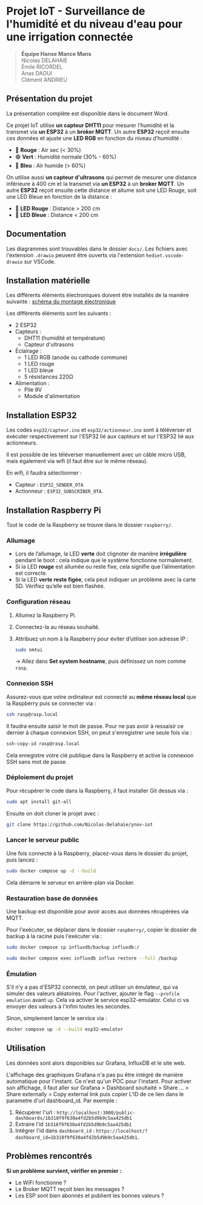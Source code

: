# Projet IoT - Surveillance de l'humidité et du niveau d'eau pour une irrigation connectée

> **Équipe Hanse Mance Mans**  
> Nicolas DELAHAIE  
> Émile RICORDEL  
> Anas DAOUI  
> Clément ANDRIEU

## Présentation du projet

La présentation complète est disponible dans le document Word.

Ce projet IoT utilise **un capteur DHT11** pour mesurer l’humidité et la transmet via **un ESP32** à un **broker MQTT**. Un autre **ESP32** reçoit ensuite ces données et ajuste une **LED RGB** en fonction du niveau d’humidité :

- 🔴 **Rouge** : Air sec (< 30%)
- 🟢 **Vert** : Humidité normale (30% - 60%)
- 🔵 **Bleu** : Air humide (> 60%)

On utilise aussi **un capteur d'ultrasons** qui permet de mesurer une distance inférieure à 400 cm et la transmet via **un ESP32** à un **broker MQTT**. Un autre **ESP32** reçoit ensuite cette distance et allume soit une LED Rouge, soit une LED Bleue en fonction de la distance :

- 🔴 **LED Rouge** : Distance > 200 cm
- 🔵 **LED Bleue** : Distance < 200 cm

## Documentation

Les diagrammes sont trouvables dans le dossier `docs/`. Les fichiers avec l'extension `.drawio` peuvent être ouverts via l'extension `hediet.vscode-drawio` sur VSCode.

## Installation matérielle

Les différents éléments électroniques doivent être installés de la manière suivante : [schéma du montage électronique](Branchement.png)

Les différents éléments sont les suivants :

- 2 ESP32
- Capteurs :
  - DHT11 (humidité et température)
  - Capteur d'ultrasons
- Éclairage :
  - 1 LED RGB (anode ou cathode commune)
  - 1 LED rouge
  - 1 LED bleue
  - 5 résistances 220Ω
- Alimentation :
  - Pile 9V
  - Module d'alimentation

## Installation ESP32

Les codes `esp32/capteur.ino` et `esp32/actionneur.ino` sont à téléverser et exécuter respectivement sur l'ESP32 lié aux capteurs et sur l'ESP32 lié aux actionneurs.

Il est possible de les téléverser manuellement avec un câble micro USB, mais également via wifi (il faut être sur le même réseau).

En wifi, il faudra sélectionner :

- Capteur : `ESP32_SENDER_OTA`
- Actionneur : `ESP32_SUBSCRIBER_OTA`.

## Installation Raspberry Pi

Tout le code de la Raspberry se trouve dans le dossier `raspberry/`.

### Allumage

- Lors de l’allumage, la LED **verte** doit clignoter de manière **irrégulière** pendant le boot : cela indique que le système fonctionne normalement.
- Si la LED **rouge** est allumée ou reste fixe, cela signifie que l’alimentation est correcte.
- Si la LED **verte reste figée**, cela peut indiquer un problème avec la carte SD. Vérifiez qu’elle est bien flashée.

### Configuration réseau

1. Allumez la Raspberry Pi.
2. Connectez-la au réseau souhaité.
3. Attribuez un nom à la Raspberry pour éviter d’utiliser son adresse IP :

   ```bash
   sudo nmtui
   ```

   → Allez dans **Set system hostname**, puis définissez un nom comme `rasp`.

### Connexion SSH

Assurez-vous que votre ordinateur est connecté au **même réseau local** que la Raspberry puis se connecter via :

```bash
ssh rasp@rasp.local
```

Il faudra ensuite saisir le mot de passe. Pour ne pas avoir à ressaisir ce dernier à chaque connexion SSH, on peut s'enregistrer une seule fois via :

```bash
ssh-copy-id rasp@rasp.local
```

Cela enregistre votre clé publique dans la Raspberry et active la connexion SSH sans mot de passe.

### Déploiement du projet

Pour récupérer le code dans la Raspberry, il faut installer Git dessus via :

```bash
sudo apt install git-all
```

Ensuite on doit cloner le projet avec :

```bash
git clone https://github.com/Nicolas-Delahaie/ynov-iot
```

### Lancer le serveur public

Une fois connecté à la Raspberry, placez-vous dans le dossier du projet, puis lancez :

```bash
sudo docker compose up -d --build
```

Cela démarre le serveur en arrière-plan via Docker.

### Restauration base de données

Une backup est disponible pour avoir accès aux données récupérées via MQTT.

Pour l'exécuter, se déplacer dans le dossier `raspberry/`, copier le dossier de backup à la racine puis l'exécuter via :

```bash
sudo docker compose cp influxdb/backup influxdb:/

sudo docker compose exec influxdb influx restore --full /backup
```

### Émulation

S'il n'y a pas d'ESP32 connecté, on peut utiliser un émulateur, qui va simuler des valeurs aléatoires. Pour l'activer, ajouter le flag `--profile emulation` avant `up`. Cela va activer le service esp32-emulator. Celui ci va envoyer des valeurs à l'infini toutes les secondes.

Sinon, simplement lancer le service via :

```bash
docker compose up -d --build esp32-emulator
```

## Utilisation

Les données sont alors disponibles sur Grafana, InfluxDB et le site web.

L'affichage des graphiques Grafana n'a pas pu être intégré de manière automatique pour l'instant. Ce n'est qu'un POC pour l'instant. Pour activer son affichage, il faut aller sur Grafana > Dashboard souhaité > Share ... > Share externally > Copy external link puis copier L'ID de ce lien dans le parametre d'url dashboard_id. Par exemple :

1. Récupérer l'url : `http://localhost:3000/public-dashboards/1b318f9f630a4fd2b5d9b9c5aa425db1`
2. Extraire l'id `1b318f9f630a4fd2b5d9b9c5aa425db1`
3. Intégrer l'id dans `dashboard_id` : `https://localhost/?dashboard_id=1b318f9f630a4fd2b5d9b9c5aa425db1`.

## Problèmes rencontrés

**Si un problème survient, vérifier en premier :**

- Le WiFi fonctionne ?
- Le Broker MQTT reçoit bien les messages ?
- Les ESP sont bien abonnés et publient les bonnes valeurs ?
